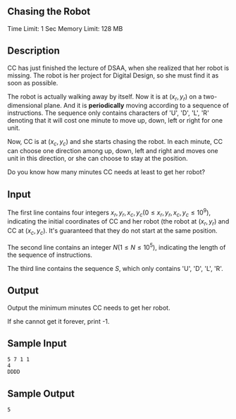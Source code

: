 ## Chasing the Robot

Time Limit: 1 Sec Memory Limit: 128 MB

## Description

CC has just finished the lecture of DSAA, when she realized that her robot is missing. The robot is her project for Digital Design, so she must find it as soon as possible.

The robot is actually walking away by itself. Now it is at $(x_r,y_r)$ on a two-dimensional plane. And it is **periodically** moving according to a sequence of instructions. The sequence only contains characters of 'U', 'D', 'L', 'R' denoting that it will cost one minute to move up, down, left or right for one unit.

Now, CC is at $(x_c,y_c)$ and she starts chasing the robot. In each minute, CC can choose one direction among up, down, left and right and moves one unit in this direction, or she can choose to stay at the position.

Do you know how many minutes CC needs at least to get her robot?

## Input

The first line contains four integers $x_r,y_r,x_c,y_c(0≤x_r,y_r,x_c,y_c≤10^9)$, indicating the initial coordinates of CC and her robot (the robot at $(x_r,y_r)$ and CC at $(x_c,y_c)$. It's guaranteed that they do not start at the same position.

The second line contains an integer $N(1≤N≤10^5)$, indicating the length of the sequence of instructions.

The third line contains the sequence $S$, which only contains 'U', 'D', 'L', 'R'.

## Output

Output the minimum minutes CC needs to get her robot.

If she cannot get it forever, print -1.

## Sample Input

```
5 7 1 1
4
DDDD
```

## Sample Output

```
5
```
